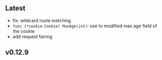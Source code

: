 ## Latest

- fix: wildcard route matching
- `func (*cookie.Cookie) MaxAge(int)`: use to modified max age field of the cookie
- add request fairing

## v0.12.9
